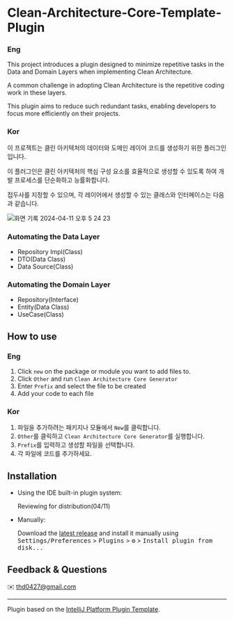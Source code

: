 <!-- Plugin description -->
# Clean-Architecture-Core-Template-Plugin

### Eng
This project introduces a plugin designed to minimize repetitive tasks in the Data and Domain Layers when implementing Clean Architecture.

A common challenge in adopting Clean Architecture is the repetitive coding work in these layers.

This plugin aims to reduce such redundant tasks, enabling developers to focus more efficiently on their projects.


### Kor
이 프로젝트는 클린 아키텍처의 데이터와 도메인 레이어 코드를 생성하기 위한 플러그인입니다.

이 플러그인은 클린 아키텍처의 핵심 구성 요소를 효율적으로 생성할 수 있도록 하여 개발 프로세스를 단순화하고 능률화합니다.

접두사를 지정할 수 있으며, 각 레이어에서 생성할 수 있는 클래스와 인터페이스는 다음과 같습니다.

![화면 기록 2024-04-11 오후 5 24 23](https://github.com/Songgyubin/Clean-Architecture-Core-Template-Plugin/assets/37494776/b266fadd-1473-4656-9947-33ada7cadf90)
<!-- Plugin description end -->
### Automating the Data Layer
- Repository Impl(Class)
- DTO(Data Class)
- Data Source(Class)

### Automating the Domain Layer
- Repository(Interface)
- Entity(Data Class)
- UseCase(Class)

## How to use
### Eng
1. Click `new` on the package or module you want to add files to.
2. Click `Other` and run `Clean Architecture Core Generator`
3. Enter `Prefix` and select the file to be created
4. Add your code to each file

### Kor
1. 파일을 추가하려는 패키지나 모듈에서 `New`를 클릭합니다.
2. `Other`를 클릭하고 `Clean Architecture Core Generator`를 실행합니다.
3. `Prefix`를 입력하고 생성할 파일을 선택합니다.
4. 각 파일에 코드를 추가하세요.

## Installation

- Using the IDE built-in plugin system:

  Reviewing for distribution(04/11)
  
- Manually:

  Download the [latest release](https://github.com/Songgyubin/Clean-Architecture-Core-Template-Plugin/releases/latest) and install it manually using
  <kbd>Settings/Preferences</kbd> > <kbd>Plugins</kbd> > <kbd>⚙️</kbd> > <kbd>Install plugin from disk...</kbd>

## Feedback & Questions
✉️ thd0427@gmail.com

---
Plugin based on the [IntelliJ Platform Plugin Template][template].

[template]: https://github.com/JetBrains/intellij-platform-plugin-template
[docs:plugin-description]: https://plugins.jetbrains.com/docs/intellij/plugin-user-experience.html#plugin-description-and-presentation

